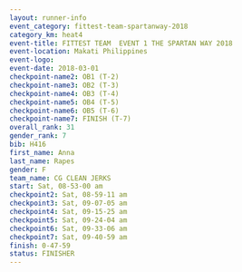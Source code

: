 ```yaml
---
layout: runner-info 
event_category: fittest-team-spartanway-2018 
category_km: heat4 
event-title: FITTEST TEAM  EVENT 1 THE SPARTAN WAY 2018 
event-location: Makati Philippines 
event-logo: 
event-date: 2018-03-01 
checkpoint-name2: OB1 (T-2) 
checkpoint-name3: OB2 (T-3) 
checkpoint-name4: OB3 (T-4) 
checkpoint-name5: OB4 (T-5) 
checkpoint-name6: OB5 (T-6) 
checkpoint-name7: FINISH (T-7) 
overall_rank: 31
gender_rank: 7
bib: H416
first_name: Anna
last_name: Rapes
gender: F
team_name: CG CLEAN JERKS
start: Sat, 08-53-00 am
checkpoint2: Sat, 08-59-11 am
checkpoint3: Sat, 09-07-05 am
checkpoint4: Sat, 09-15-25 am
checkpoint5: Sat, 09-24-04 am
checkpoint6: Sat, 09-33-06 am
checkpoint7: Sat, 09-40-59 am
finish: 0-47-59
status: FINISHER
---
```

